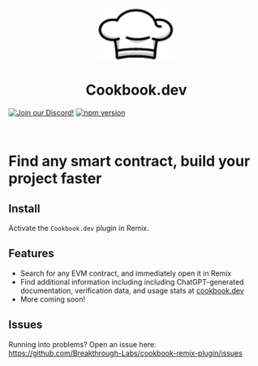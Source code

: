 <p align="center">
<br />
<a href="https://www.cookbook.dev">
  <img src="https://raw.githubusercontent.com/Breakthrough-Labs/btlcontracts/master/logo.svg" width="150" alt=""  />
</a>
<br />
</p>
<h1 align="center">Cookbook.dev</h1>
<p align="center">

<a href="https://discord.gg/WzsfPcfHrk"><img alt="Join our Discord!" src="https://img.shields.io/discord/999863895634231316?color=7289da&label=discord&logo=discord&style=flat"/></a>
<a href="https://twitter.com/cookbook_dev"><img src="https://img.shields.io/twitter/follow/cookbook_dev" alt="npm version"/></a>

</p>
<br />

# Find any smart contract, build your project faster

## Install

Activate the `Cookbook.dev` plugin in Remix.

## Features

- Search for any EVM contract, and immediately open it in Remix
- Find additional information including including ChatGPT-generated documentation, verification data, and usage stats at [cookbook.dev](https://www.cookbook.dev)
- More coming soon!

## Issues

Running into problems? Open an issue here: https://github.com/Breakthrough-Labs/cookbook-remix-plugin/issues
